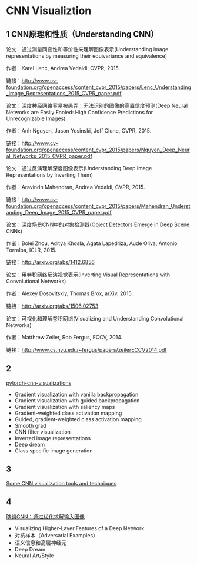 # CNN Visualiztion

## 1 CNN原理和性质（Understanding CNN）

论文：通过测量同变性和等价性来理解图像表示(Understanding image representations by measuring their equivariance and equivalence)

作者：Karel Lenc, Andrea Vedaldi, CVPR, 2015.

链接：http://www.cv-foundation.org/openaccess/content_cvpr_2015/papers/Lenc_Understanding_Image_Representations_2015_CVPR_paper.pdf


论文：深度神经网络容易被愚弄：无法识别的图像的高置信度预测(Deep Neural Networks are Easily Fooled: High Confidence Predictions for Unrecognizable Images)

作者：Anh Nguyen, Jason Yosinski, Jeff Clune, CVPR, 2015.

链接：http://www.cv-foundation.org/openaccess/content_cvpr_2015/papers/Nguyen_Deep_Neural_Networks_2015_CVPR_paper.pdf


论文：通过反演理解深度图像表示(Understanding Deep Image Representations by Inverting Them)

作者：Aravindh Mahendran, Andrea Vedaldi, CVPR, 2015.

链接：http://www.cv-foundation.org/openaccess/content_cvpr_2015/papers/Mahendran_Understanding_Deep_Image_2015_CVPR_paper.pdf


论文：深度场景CNN中的对象检测器(Object Detectors Emerge in Deep Scene CNNs)

作者：Bolei Zhou, Aditya Khosla, Agata Lapedriza, Aude Oliva, Antonio Torralba, ICLR, 2015.

链接：http://arxiv.org/abs/1412.6856


论文：用卷积网络反演视觉表示(Inverting Visual Representations with Convolutional Networks)

作者：Alexey Dosovitskiy, Thomas Brox, arXiv, 2015.

链接：http://arxiv.org/abs/1506.02753


论文：可视化和理解卷积网络(Visualizing and Understanding Convolutional Networks)

作者：Matthrew Zeiler, Rob Fergus, ECCV, 2014.

链接：http://www.cs.nyu.edu/~fergus/papers/zeilerECCV2014.pdf

## 2

[pytorch-cnn-visualizations](https://github.com/utkuozbulak/pytorch-cnn-visualizations#smooth-grad)

* Gradient visualization with vanilla backpropagation
* Gradient visualization with guided backpropagation
* Gradient visualization with saliency maps
* Gradient-weighted class activation mapping
* Guided, gradient-weighted class activation mapping
* Smooth grad
* CNN filter visualization
* Inverted image representations
* Deep dream
* Class specific image generation

## 3

[Some CNN visualization tools and techniques](http://www.erogol.com/cnn-visualization-tools-techniques/)

## 4

[瞎谈CNN：通过优化求解输入图像](https://zhuanlan.zhihu.com/p/25559267)

* Visualizing Higher-Layer Features of a Deep Network
* 对抗样本（Adversarial Examples）
* 语义信息和高层神经元
* Deep Dream
* Neural Art/Style
